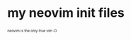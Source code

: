 <h1>my neovim init files</h1>
















































<p style="font-size:8px">neovim is the only true vim :D</p>
